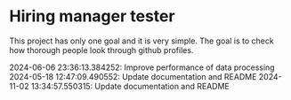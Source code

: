 # Hiring manager tester

This project has only one goal and it is very simple. The goal is to check how thorough people look through github profiles.  


2024-06-06 23:36:13.384252: Improve performance of data processing
2024-05-18 12:47:09.490552: Update documentation and README
2024-11-02 13:34:57.550315: Update documentation and README

